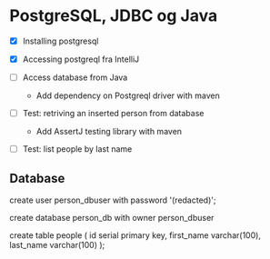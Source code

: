 # PostgreSQL, JDBC og Java

* [x] Installing postgresql
* [x] Accessing postgreql fra IntelliJ
* [ ] Access database from Java
  * Add dependency on Postgreql driver with maven
* [ ] Test: retriving an inserted person from database
  * Add AssertJ testing library with maven 
* [ ] Test: list people by last name


## Database

  create user person_dbuser with password '(redacted)';
  
  create database person_db with owner person_dbuser

  create table people (
    id serial primary key,
    first_name varchar(100),
    last_name varchar(100)
  );


